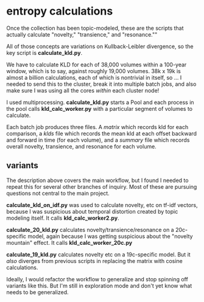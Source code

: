 entropy calculations
====================

Once the collection has been topic-modeled, these are the scripts that actually calculate "novelty," "transience," and "resonance.""

All of those concepts are variations on Kullback-Leibler divergence, so the key script is **calculate_kld.py**.

We have to calculate KLD for each of 38,000 volumes within a 100-year window, which is to say, against roughly 19,000 volumes. 38k x 19k is almost a billion calculations, each of which is nontrivial in itself, so ... I needed to send this to the cluster, break it into multiple batch jobs, and also make sure I was using all the cores *within* each cluster node!

I used multiprocessing. **calculate_kld.py** starts a Pool and each process in the pool calls **kld_calc_worker.py** with a particular segment of volumes to calculate.

Each batch job produces three files. A *matrix* which records kld for each comparison, a *klds* file which records the mean kld at each offset backward and forward in time (for each volume), and a *summary* file which records overall novelty, transience, and resonance for each volume.

variants
--------

The description above covers the main workflow, but I found I needed to repeat this for several other branches of inquiry. Most of these are pursuing questions not central to the main project.

**calculate_kld_on_idf.py** was used to calculate novelty, etc on tf-idf vectors, because I was suspicious about temporal distortion created by topic modeling itself. It calls **kld_calc_worker2.py**.

**calculate_20_kld.py** calculates novelty/transience/resonance on a 20c-specific model, again because I was getting suspicious about the "novelty mountain" effect. It calls **kld_calc_worker_20c.py**

**calculate_19_kld.py** calculates novelty etc on a 19c-specific model. But it *also* diverges from previous scripts in replacing the matrix with cosine calculations.

Ideally, I would refactor the workflow to generalize and stop spinning off variants like this. But I'm still in exploration mode and don't yet know what needs to be generalized.
